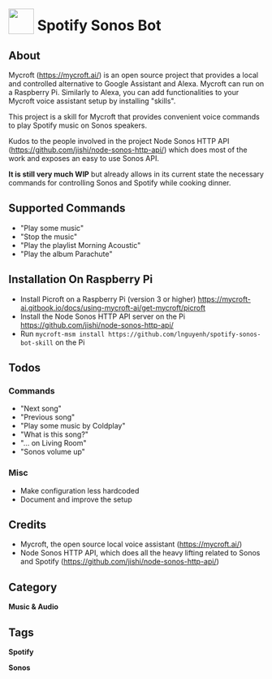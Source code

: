 # <img src="https://raw.githack.com/FortAwesome/Font-Awesome/master/svgs/solid/headphones.svg" card_color="#40DBB0" width="50" height="50" style="vertical-align:bottom"/> Spotify Sonos Bot
## About
Mycroft (https://mycroft.ai/) is an open source project that provides a local and controlled alternative to Google Assistant and Alexa. Mycroft can run on a Raspberry Pi. Similarly to Alexa, you can add functionalities to your Mycroft voice assistant setup by installing "skills".

This project is a skill for Mycroft that provides convenient voice commands to play Spotify music on Sonos speakers.

Kudos to the people involved in the project Node Sonos HTTP API (https://github.com/jishi/node-sonos-http-api/) which does most of the work and exposes an easy to use Sonos API.

**It is still very much WIP** but already allows in its current state the necessary commands for controlling Sonos and Spotify while cooking dinner.

## Supported Commands
* "Play some music"
* "Stop the music"
* "Play the playlist Morning Acoustic"
* "Play the album Parachute"

## Installation On Raspberry Pi
- Install Picroft on a Raspberry Pi (version 3 or higher) https://mycroft-ai.gitbook.io/docs/using-mycroft-ai/get-mycroft/picroft
- Install the Node Sonos HTTP API server on the Pi https://github.com/jishi/node-sonos-http-api/
- Run `mycroft-msm install https://github.com/lnguyenh/spotify-sonos-bot-skill` on the Pi


## Todos
### Commands
* "Next song"
* "Previous song"
* "Play some music by Coldplay"
* "What is this song?"
* "... on Living Room"
* "Sonos volume up"
### Misc
* Make configuration less hardcoded
* Document and improve the setup

## Credits
* Mycroft, the open source local voice assistant (https://mycroft.ai/)
* Node Sonos HTTP API, which does all the heavy lifting related to Sonos and Spotify (https://github.com/jishi/node-sonos-http-api/)

## Category
**Music & Audio**

## Tags
**Spotify**

**Sonos**
